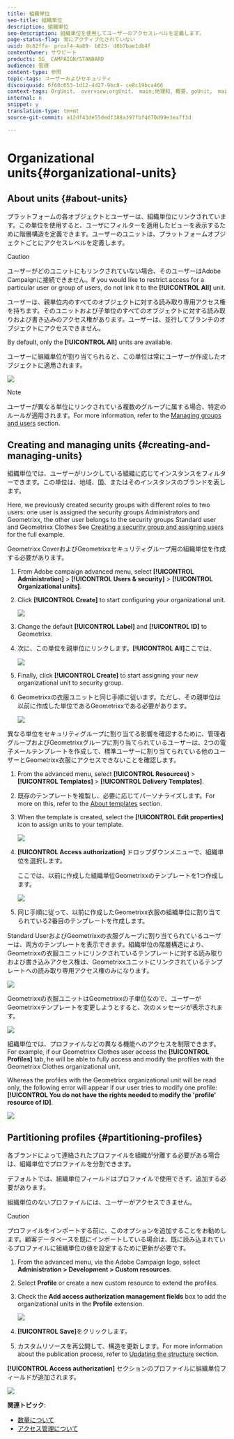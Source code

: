 ```yaml
---
title: 組織単位
seo-title: 組織単位
description: 組織単位
seo-description: 組織単位を使用してユーザーのアクセスレベルを定義します。
page-status-flag: 常にアクティブ化されていない
uuid: 8c82ffa- proxf4-4a89- b823- d8b7bae1db4f
contentOwner: サウビート
products: SG_ CAMPAIGN/STANDARD
audience: 管理
content-type: 参照
topic-tags: ユーザーおよびセキュリティ
discoiquuid: 6f60c653-1d12-4d27-9bc8- ce8c19bca466
context-tags: OrgUnit， overview;orgUnit， main;地理和、概要、goUnit， main
internal: n
snippet: y
translation-type: tm+mt
source-git-commit: a12df43de55dedf388a397fbf4670d99e3ea7f3d

---
```



# Organizational units{#organizational-units}

## About units {#about-units}

プラットフォームの各オブジェクトとユーザーは、組織単位にリンクされています。この単位を使用すると、ユーザにフィルターを適用したビューを表示するために階層構造を定義できます。ユーザーのユニットは、プラットフォームオブジェクトごとにアクセスレベルを定義します。

>[!CAUTION]
>
>ユーザーがどのユニットにもリンクされていない場合、そのユーザーはAdobe Campaignに接続できません。If you would like to restrict access for a particular user or group of users, do not link it to the **[!UICONTROL All]** unit.

ユーザーは、親単位内のすべてのオブジェクトに対する読み取り専用アクセス権を持ちます。そのユニットおよび子単位のすべてのオブジェクトに対する読み取りおよび書き込みのアクセス権があります。ユーザーは、並行してブランチのオブジェクトにアクセスできません。

By default, only the **[!UICONTROL All]** units are available.

ユーザーに組織単位が割り当てられると、この単位は常にユーザーが作成したオブジェクトに適用されます。

![](assets/user_management_2.png)

>[!NOTE]
>
>ユーザーが異なる単位にリンクされている複数のグループに属する場合、特定のルールが適用されます。For more information, refer to the [Managing groups and users](../../administration/using/managing-groups-and-users.md) section.

## Creating and managing units {#creating-and-managing-units}

組織単位では、ユーザーがリンクしている組織に応じてインスタンスをフィルターできます。この単位は、地域、国、またはそのインスタンスのブランドを表します。

Here, we previously created security groups with different roles to two users: one user is assigned the security groups Administrators and Geometrixx, the other user belongs to the security groups Standard user and Geometrixx Clothes See [Creating a security group and assigning users](../../administration/using/managing-groups-and-users.md#creating-a-security-group-and-assigning-users) for the full example.

Geometrixx CoverおよびGeometrixxセキュリティグループ用の組織単位を作成する必要があります。

1. From Adobe campaign advanced menu, select **[!UICONTROL Administration]** &gt; **[!UICONTROL Users & security]** &gt; **[!UICONTROL Organizational units]**.
1. Click **[!UICONTROL Create]** to start configuring your organizational unit.

   ![](assets/manage_units_1.png)

1. Change the default **[!UICONTROL Label]** and **[!UICONTROL ID]** to Geometrixx.
1. 次に、この単位を親単位にリンクします。**[!UICONTROL All]**&#x200B;ここでは、

   ![](assets/manage_units_2.png)

1. Finally, click **[!UICONTROL Create]** to start assigning your new organizational unit to security group.
1. Geometrixxの衣服ユニットと同じ手順に従います。ただし、その親単位は以前に作成した単位であるGeometrixxである必要があります。

   ![](assets/manage_units_3.png)

異なる単位をセキュリティグループに割り当てる影響を確認するために、管理者グループおよびGeometrixxグループに割り当てられているユーザーは、2つの電子メールテンプレートを作成して、標準ユーザーに割り当てられている他のユーザーとGeometrixx衣服にアクセスできないことを確認します。

1. From the advanced menu, select **[!UICONTROL Resources]** &gt; **[!UICONTROL Templates]** &gt; **[!UICONTROL Delivery Templates]**.
1. 既存のテンプレートを複製し、必要に応じてパーソナライズします。For more on this, refer to the [About templates](../../start/using/about-templates.md) section.
1. When the template is created, select the **[!UICONTROL Edit properties]** icon to assign units to your template.

   ![](assets/manage_units_6.png)

1. **[!UICONTROL Access authorization]** ドロップダウンメニューで、組織単位を選択します。

   ここでは、以前に作成した組織単位Geometrixxのテンプレートを1つ作成します。

   ![](assets/manage_units_5.png)

1. 同じ手順に従って、以前に作成したGeometrixx衣服の組織単位に割り当てられている2番目のテンプレートを作成します。

Standard UserおよびGeometrixxの衣服グループに割り当てられているユーザーは、両方のテンプレートを表示できます。組織単位の階層構造により、Geometrixxの衣服ユニットにリンクされているテンプレートに対する読み取りおよび書き込みアクセス権は、Geometrixxユニットにリンクされているテンプレートへの読み取り専用アクセス権のみになります。

![](assets/manage_units_7.png)

Geometrixxの衣服ユニットはGeometrixxの子単位なので、ユーザーがGeometrixxテンプレートを変更しようとすると、次のメッセージが表示されます。

![](assets/manage_units_8.png)

組織単位では、プロファイルなどの異なる機能へのアクセスを制限できます。For example, if our Geometrixx Clothes user access the **[!UICONTROL Profiles]** tab, he will be able to fully access and modify the profiles with the Geometrixx Clothes organizational unit.

Whereas the profiles with the Geometrixx organizational unit will be read only, the following error will appear if our user tries to modify one profile: **[!UICONTROL You do not have the rights needed to modify the 'profile' resource of ID]**.

![](assets/manage_units_10.png)

## Partitioning profiles {#partitioning-profiles}

各ブランドによって連絡されたプロファイルを組織が分離する必要がある場合は、組織単位でプロファイルを分割できます。

デフォルトでは、組織単位フィールドはプロファイルで使用できず、追加する必要があります。

組織単位のないプロファイルには、ユーザーがアクセスできません。

>[!CAUTION]
>
>プロファイルをインポートする前に、このオプションを追加することをお勧めします。顧客データベースを既にインポートしている場合は、既に読み込まれているプロファイルに組織単位の値を設定するために更新が必要です。

1. From the advanced menu, via the Adobe Campaign logo, select **Administration &gt; Development &gt; Custom resources**.
1. Select **Profile** or create a new custom resource to extend the profiles.
1. Check the **Add access authorization management fields** box to add the organizational units in the **Profile** extension.

   ![](assets/user_management_9.png)

1. **[!UICONTROL Save]**&#x200B;をクリックします。
1. カスタムリソースを再公開して、構造を更新します。For more information about the publication process, refer to [Updating the structure](../../developing/using/data-model-concepts.md) section.

**[!UICONTROL Access authorization]** セクションのプロファイルに組織単位フィールドが追加されます。

![](assets/user_management_10.png)

**関連トピック**:

* [数量について](../../administration/using/organizational-units.md#about-units)
* [アクセス管理について](../../administration/using/about-access-management.md)

